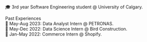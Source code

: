 
🎓 3rd year Software Engineering student @ University of Calgary.  <br />


Past Experiences  <br />
💼 May-Aug 2023: Data Analyst Intern @ PETRONAS. <br />
💼 May-Dec 2022: Data Science Intern @ Bird Construction. <br />
💼 Jan-May 2022: Commerce Intern @ Shopify. <br />





